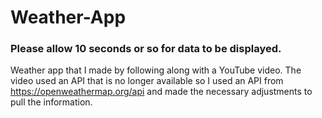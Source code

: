 # Weather-App

### Please allow 10 seconds or so for data to be displayed.

Weather app that I made by following along with a YouTube video. The video used an API that is no longer available so I used an API from https://openweathermap.org/api and made the necessary adjustments to pull the information. 

